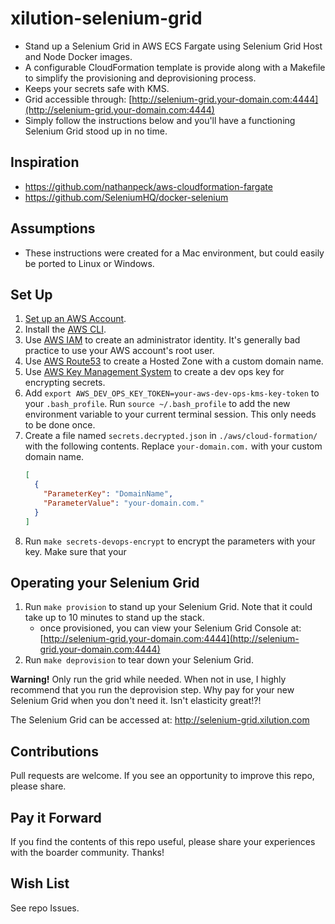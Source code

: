 # xilution-selenium-grid

* Stand up a Selenium Grid in AWS ECS Fargate using Selenium Grid Host and Node Docker images.
* A configurable CloudFormation template is provide along with a Makefile to simplify the provisioning and deprovisioning process.
* Keeps your secrets safe with KMS.
* Grid accessible through: [http://selenium-grid.your-domain.com:4444](http://selenium-grid.your-domain.com:4444)
* Simply follow the instructions below and you'll have a functioning Selenium Grid stood up in no time.

## Inspiration

* https://github.com/nathanpeck/aws-cloudformation-fargate
* https://github.com/SeleniumHQ/docker-selenium

## Assumptions

* These instructions were created for a Mac environment, but could easily be ported to Linux or Windows.

## Set Up

1. [Set up an AWS Account](https://aws.amazon.com/).
1. Install the [AWS CLI](https://aws.amazon.com/cli).
1. Use [AWS IAM](https://docs.aws.amazon.com/IAM/latest/UserGuide/introduction.html) to create an administrator identity. It's generally bad practice to use your AWS account's root user. 
1. Use [AWS Route53](https://docs.aws.amazon.com/Route53/latest/DeveloperGuide/Welcome.html) to create a Hosted Zone with a custom domain name.
1. Use [AWS Key Management System](https://docs.aws.amazon.com/kms/latest/developerguide/overview.html) to create a dev ops key for encrypting secrets.
1. Add `export AWS_DEV_OPS_KEY_TOKEN=your-aws-dev-ops-kms-key-token` to your `.bash_profile`. Run `source ~/.bash_profile` to add the new environment variable to your current terminal session. This only needs to be done once.
1. Create a file named `secrets.decrypted.json` in `./aws/cloud-formation/` with the following contents. Replace `your-domain.com.` with your custom domain name.
	``` json
	[
	  {
		"ParameterKey": "DomainName",
		"ParameterValue": "your-domain.com."
	  }
	]
	```
1. Run `make secrets-devops-encrypt` to encrypt the parameters with your key. Make sure that your 

## Operating your Selenium Grid

1. Run `make provision` to stand up your Selenium Grid. Note that it could take up to 10 minutes to stand up the stack.
	* once provisioned, you can view your Selenium Grid Console at: [http://selenium-grid.your-domain.com:4444](http://selenium-grid.your-domain.com:4444)
1. Run `make deprovision` to tear down your Selenium Grid.

**Warning!** Only run the grid while needed. When not in use, I highly recommend that you run the deprovision step. 
Why pay for your new Selenium Grid when you don't need it. Isn't elasticity great!?!

The Selenium Grid can be accessed at: http://selenium-grid.xilution.com

## Contributions

Pull requests are welcome. If you see an opportunity to improve this repo, please share.

## Pay it Forward

If you find the contents of this repo useful, please share your experiences with the boarder community. Thanks!

## Wish List

See repo Issues.
